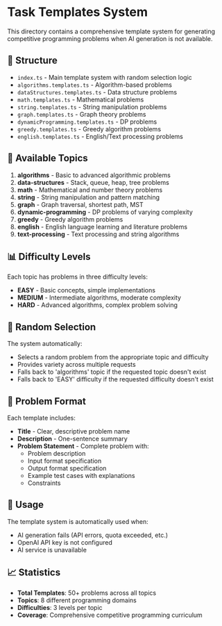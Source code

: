 # Task Templates System

This directory contains a comprehensive template system for generating competitive programming problems when AI generation is not available.

## 📁 Structure

- `index.ts` - Main template system with random selection logic
- `algorithms.templates.ts` - Algorithm-based problems
- `dataStructures.templates.ts` - Data structure problems
- `math.templates.ts` - Mathematical problems
- `string.templates.ts` - String manipulation problems
- `graph.templates.ts` - Graph theory problems
- `dynamicProgramming.templates.ts` - DP problems
- `greedy.templates.ts` - Greedy algorithm problems
- `english.templates.ts` - English/Text processing problems

## 🎯 Available Topics

1. **algorithms** - Basic to advanced algorithmic problems
2. **data-structures** - Stack, queue, heap, tree problems
3. **math** - Mathematical and number theory problems
4. **string** - String manipulation and pattern matching
5. **graph** - Graph traversal, shortest path, MST
6. **dynamic-programming** - DP problems of varying complexity
7. **greedy** - Greedy algorithm problems
8. **english** - English language learning and literature problems
9. **text-processing** - Text processing and string algorithms

## 📊 Difficulty Levels

Each topic has problems in three difficulty levels:
- **EASY** - Basic concepts, simple implementations
- **MEDIUM** - Intermediate algorithms, moderate complexity
- **HARD** - Advanced algorithms, complex problem solving

## 🔄 Random Selection

The system automatically:
- Selects a random problem from the appropriate topic and difficulty
- Provides variety across multiple requests
- Falls back to 'algorithms' topic if the requested topic doesn't exist
- Falls back to 'EASY' difficulty if the requested difficulty doesn't exist

## 📝 Problem Format

Each template includes:
- **Title** - Clear, descriptive problem name
- **Description** - One-sentence summary
- **Problem Statement** - Complete problem with:
  - Problem description
  - Input format specification
  - Output format specification
  - Example test cases with explanations
  - Constraints

## 🚀 Usage

The template system is automatically used when:
- AI generation fails (API errors, quota exceeded, etc.)
- OpenAI API key is not configured
- AI service is unavailable

## 📈 Statistics

- **Total Templates**: 50+ problems across all topics
- **Topics**: 8 different programming domains
- **Difficulties**: 3 levels per topic
- **Coverage**: Comprehensive competitive programming curriculum
